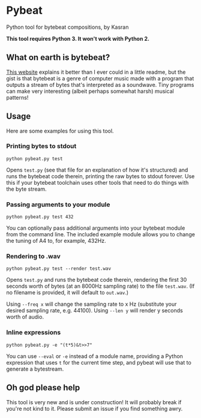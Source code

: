 # Pybeat
Python tool for bytebeat compositions, by Kasran

**This tool requires Python 3. It won't work with Python 2.**

## What on earth is bytebeat?
[This website](http://canonical.org/~kragen/bytebeat/) explains it better than
I ever could in a little readme, but the gist is that bytebeat is a genre of
computer music made with a program that outputs a stream of bytes that's
interpreted as a soundwave. Tiny programs can make very interesting (albeit
perhaps somewhat harsh) musical patterns!

## Usage
Here are some examples for using this tool.

### Printing bytes to stdout
```
python pybeat.py test
```
Opens `test.py` (see that file for an explanation of how it's structured) and
runs the bytebeat code therein, printing the raw bytes to stdout forever. Use
this if your bytebeat toolchain uses other tools that need to do things with
the byte stream.

### Passing arguments to your module
```
python pybeat.py test 432
```
You can optionally pass additional arguments into your bytebeat module from the
command line. The included example module allows you to change the tuning of A4
to, for example, 432Hz.

### Rendering to .wav
```
python pybeat.py test --render test.wav
```
Opens `test.py` and runs the bytebeat code therein, rendering the first 30
seconds worth of bytes (at an 8000Hz sampling rate) to the file `test.wav`. (If
no filename is provided, it will default to `out.wav`.)

Using `--freq x` will change the sampling rate to x Hz (substitute your
desired sampling rate, e.g. 44100). Using `--len y` will render y seconds
worth of audio.

### Inline expressions
```
python pybeat.py -e "(t*5)&t>>7"
```
You can use `--eval` or `-e` instead of a module name, providing a Python
expression that uses `t` for the current time step, and pybeat will use that
to generate a bytestream.

## Oh god please help
This tool is very new and is under construction! It will probably break if
you're not kind to it. Please submit an issue if you find something awry.
